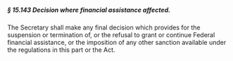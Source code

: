 ##### § 15.143 Decision where financial assistance affected. #####

The Secretary shall make any final decision which provides for the suspension or termination of, or the refusal to grant or continue Federal financial assistance, or the imposition of any other sanction available under the regulations in this part or the Act.